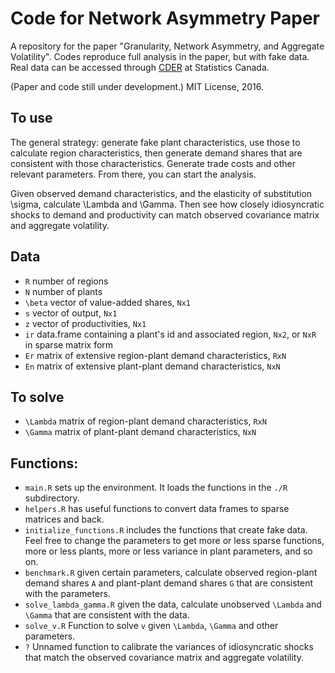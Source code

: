# Code for Network Asymmetry Paper

A repository for the paper "Granularity, Network Asymmetry, and Aggregate Volatility". Codes reproduce full analysis in the paper, but with fake data. Real data can be accessed through [CDER](http://www.statcan.gc.ca/eng/cder/data) at Statistics Canada.

(Paper and code still under development.) MIT License, 2016.

## To use

The general strategy: generate fake plant characteristics, use those to calculate region characteristics, then generate demand shares that are consistent with those characteristics. Generate trade costs and other relevant parameters. From there, you can start the analysis.

Given observed demand characteristics, and the elasticity of substitution \sigma, calculate \Lambda and \Gamma. Then see how closely idiosyncratic shocks to demand and productivity can match observed covariance matrix and aggregate volatility.

## Data

* ```R``` number of regions
* ```N``` number of plants
* ```\beta``` vector of value-added shares, ```Nx1```
* ```s``` vector of output, ```Nx1```
* ```z``` vector of productivities, ```Nx1```
* ```ir``` data.frame containing a plant's id and associated region, ```Nx2```, or ```NxR``` in sparse matrix form
* ```Er``` matrix of extensive region-plant demand characteristics, ```RxN```
* ```En``` matrix of extensive plant-plant demand characteristics, ```NxN```

## To solve

* ```\Lambda``` matrix of region-plant demand characteristics, ```RxN```
* ```\Gamma``` matrix of plant-plant demand characteristics, ```NxN```

## Functions:

* ```main.R``` sets up the environment. It loads the functions in the ```./R``` subdirectory.
* ```helpers.R``` has useful functions to convert data frames to sparse matrices and back.
* ```initialize_functions.R``` includes the functions that create fake data. Feel free to change the parameters to get more or less sparse functions, more or less plants, more or less variance in plant parameters, and so on.
* ```benchmark.R``` given certain parameters, calculate observed region-plant demand shares ```A``` and plant-plant demand shares ```G``` that are consistent with the parameters.
* ```solve_lambda_gamma.R``` given the data, calculate unobserved ```\Lambda``` and ```\Gamma``` that are consistent with the data.
* ```solve_v.R``` Function to solve ```v``` given ```\Lambda```, ```\Gamma``` and other parameters.
* ```?``` Unnamed function to calibrate the variances of idiosyncratic shocks that match the observed covariance matrix and aggregate volatility.
